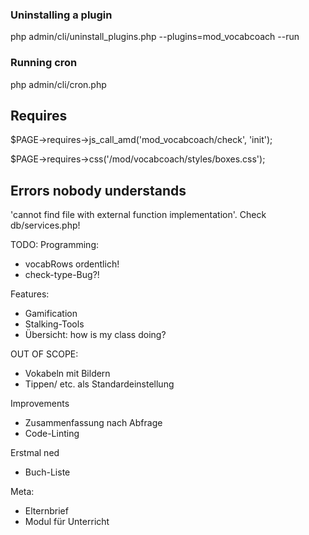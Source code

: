 ### Uninstalling a plugin
php admin/cli/uninstall_plugins.php --plugins=mod_vocabcoach --run

### Running cron
php admin/cli/cron.php

## Requires
$PAGE->requires->js_call_amd('mod_vocabcoach/check', 'init');

$PAGE->requires->css('/mod/vocabcoach/styles/boxes.css');

## Errors nobody understands
'cannot find file with external function implementation'. Check db/services.php!


TODO:
Programming:
- vocabRows ordentlich!
- check-type-Bug?!

Features:
- Gamification
- Stalking-Tools
- Übersicht: how is my class doing?

OUT OF SCOPE:
- Vokabeln mit Bildern
- Tippen/ etc. als Standardeinstellung

Improvements
- Zusammenfassung nach Abfrage
- Code-Linting


Erstmal ned
- Buch-Liste

Meta:
- Elternbrief
- Modul für Unterricht